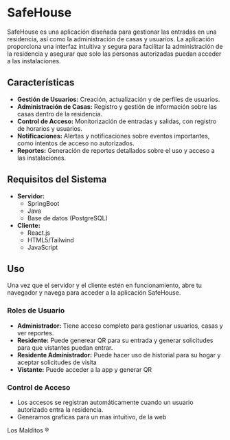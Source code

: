 # SafeHouse

SafeHouse es una aplicación diseñada para gestionar las entradas en una residencia, así como la administración de casas y usuarios. La aplicación proporciona una interfaz intuitiva y segura para facilitar la administración de la residencia y asegurar que solo las personas autorizadas puedan acceder a las instalaciones.

## Características

- **Gestión de Usuarios:** Creación, actualización y de perfiles de usuarios.
- **Administración de Casas:** Registro y gestión de información sobre las casas dentro de la residencia.
- **Control de Acceso:** Monitorización de entradas y salidas, con registro de horarios y usuarios.
- **Notificaciones:** Alertas y notificaciones sobre eventos importantes, como intentos de acceso no autorizados.
- **Reportes:** Generación de reportes detallados sobre el uso y acceso a las instalaciones.

## Requisitos del Sistema

- **Servidor:**
  - SpringBoot
  - Java
  - Base de datos (PostgreSQL)
- **Cliente:**
  - React.js
  - HTML5/Tailwind
  - JavaScript

## Uso

Una vez que el servidor y el cliente estén en funcionamiento, abre tu navegador y navega para acceder a la aplicación SafeHouse.

### Roles de Usuario

- **Administrador:** Tiene acceso completo para gestionar usuarios, casas y ver reportes.
- **Residente:** Puede generear QR para su entrada y generar solicitudes para que vistantes puedan entrar.
- **Residente Administrador:** Puede hacer uso de historial para su hogar y aceptar solicitudes de visita
- **Vistante:** Puede acceder a la app y generar QR


### Control de Acceso

- Los accesos se registran automáticamente cuando un usuario autorizado entra la residencia.
- Generamos graficas para un mas intuitivo, de la web




Los Malditos ®
